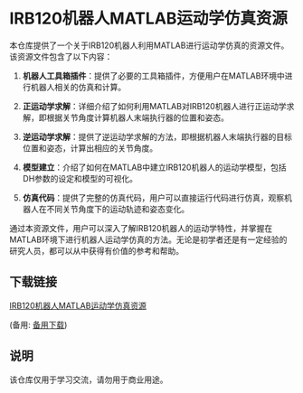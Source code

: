 # IRB120机器人MATLAB运动学仿真资源

本仓库提供了一个关于IRB120机器人利用MATLAB进行运动学仿真的资源文件。该资源文件包含了以下内容：

1. **机器人工具箱插件**：提供了必要的工具箱插件，方便用户在MATLAB环境中进行机器人相关的仿真和计算。

2. **正运动学求解**：详细介绍了如何利用MATLAB对IRB120机器人进行正运动学求解，即根据关节角度计算机器人末端执行器的位置和姿态。

3. **逆运动学求解**：提供了逆运动学求解的方法，即根据机器人末端执行器的目标位置和姿态，计算出相应的关节角度。

4. **模型建立**：介绍了如何在MATLAB中建立IRB120机器人的运动学模型，包括DH参数的设定和模型的可视化。

5. **仿真代码**：提供了完整的仿真代码，用户可以直接运行代码进行仿真，观察机器人在不同关节角度下的运动轨迹和姿态变化。

通过本资源文件，用户可以深入了解IRB120机器人的运动学特性，并掌握在MATLAB环境下进行机器人运动学仿真的方法。无论是初学者还是有一定经验的研究人员，都可以从中获得有价值的参考和帮助。

## 下载链接
[IRB120机器人MATLAB运动学仿真资源](https://pan.quark.cn/s/b0577f90076a) 

(备用: [备用下载](https://pan.baidu.com/s/1UaEXdqSf7EwIa8el7OMXvA?pwd=1234))

## 说明

该仓库仅用于学习交流，请勿用于商业用途。
